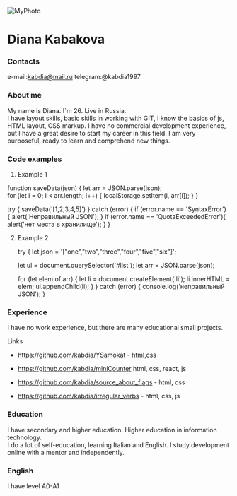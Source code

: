 ![MyPhoto](img.jpg)

# **Diana Kabakova**

### Contacts

e-mail:kabdia@mail.ru
telegram:@kabdia1997

### About me

My name is Diana. I`m 26. Live in Russia.<br>
I have layout skills, basic skills in working with GIT, I know the basics of js, HTML layout, CSS markup.
I have no commercial development experience, but I have a great desire to start my career in this field.
I am very purposeful, ready to learn and comprehend new things.

### Сode examples

1. Example 1

function saveData(json) {
let arr = JSON.parse(json);        
    for (let i = 0; i < arr.length; i++) {
        localStorage.setItem(i, arr[i]);
    }
}

try {
    saveData('[1,2,3,4,5]')
} catch (error) {
    if (error.name == 'SyntaxError') {
        alert('Неправильный JSON');
    }
    if (error.name == 'QuotaExceededError'){
        alert('нет места в хранилище');
    }
}

2. Example 2

    try {
    let json = '["one","two","three","four","five","six"]';

    let ul = document.querySelector('#list');
    let arr = JSON.parse(json);

    for (let elem of arr) {
        let li = document.createElement('li');
        li.innerHTML = elem;
        ul.appendChild(li);
        }
    } catch (error) {
    console.log('неправильный JSON');
    }

### Experience

I have no work experience, but there are many educational small projects.

Links
- <https://github.com/kabdia/YSamokat> - html,css

- <https://github.com/kabdia/miniCounter> html, css, react, js
- <https://github.com/kabdia/source_about_flags> - html, css
- <https://github.com/kabdia/irregular_verbs> - html, css, js

### Education

I have secondary and higher education. Higher education in information technology.<br>
I do a lot of self-education, learning Italian and English.
I study development online with a mentor and independently.

### English

I have level A0-A1
